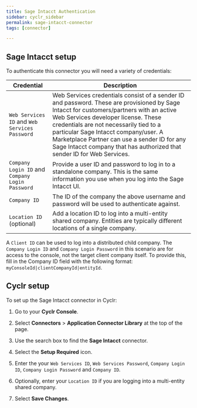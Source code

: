```yaml
---
title: Sage Intacct Authentication
sidebar: cyclr_sidebar
permalink: sage-intacct-connector
tags: [connector]

---
```


## Sage Intacct setup
To authenticate this connector you will need a variety of credentials:

| Credential | Description |
| ----------- | ----------- |
| `Web Services ID` and `Web Services Password`  |  Web Services credentials consist of a sender ID and password. These are provisioned by Sage Intacct for customers/partners with an active Web Services developer license. These credentials are not necessarily tied to a particular Sage Intacct company/user. A Marketplace Partner can use a sender ID for any Sage Intacct company that has authorized that sender ID for Web Services.     |
|`Company Login ID` and `Company Login Password` | Provide a user ID and password to log in to a standalone company. This is the same information you use when you log into the Sage Intacct UI.   |
| `Company ID` | The ID of the company the above username and password will be used to authenticate against.       |
| `Location ID` (optional) | Add a location ID to log into a multi-entity shared company. Entities are typically different locations of a single company.  |

A `Client ID` can be used to log into a distributed child company. The `Company Login ID` and `Company Login Password` in this scenario are for access to the console, not the target client company itself. To provide this, fill in the Company ID field with the following format: `myConsoleId|clientCompanyId|entityId`.

## Cyclr setup

To set up the Sage Intacct connector in Cyclr:

1. Go to your **Cyclr Console**.

2. Select **Connectors** > **Application Connector Library** at the top of the page.

3. Use the search box to find the **Sage Intacct** connector.

4. Select the **Setup Required** icon.

5. Enter the your `Web Services ID`, `Web Services Password`, `Company Login ID`, `Company Login Password` and `Company ID`. 

6. Optionally, enter your `Location ID` if you are logging into a multi-entity shared company. 

7. Select **Save Changes**.
